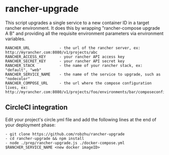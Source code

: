 # rancher-upgrade
This script upgrades a single service to a new container ID in a target rancher environment. It does this by wrapping "rancher-compose upgrade A B" and providing all the requisite environment parameters via environment variables. 

```
RANCHER_URL         	- the url of the rancher server, ex: http://myrancher.com:8080/v1/projects/abc
RANCHER_ACCESS_KEY  	- your rancher API access key
RANCHER_SECRET_KEY  	- your rancher API secret key 
RANCHER_STACK       	- the name of your rancher stack, ex: "default", "web"
RANCHER_SERVICE_NAME 	- the name of the service to upgrade, such as "nodecolor"
RANCHER_COMPOSE_URL		- the url where the compose configuration lives, ex: http://myrancher.com:8080/v1/projects/foo/environments/bar/composeconfig
```
## CircleCI integration
Edit your project's circle.yml file and add the following lines at the end of your deployment phase:

```
- git clone https://github.com/robzhu/rancher-upgrade 
- cd rancher-upgrade && npm install
- node ./prep/rancher-upgrade.js ./docker-compose.yml $RANCHER_SERVICE_NAME <new docker imageID> 
```